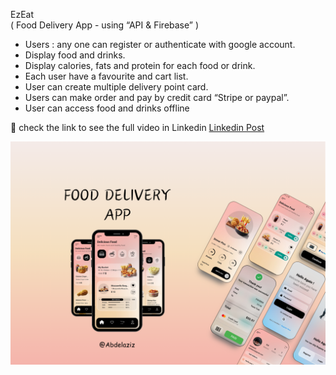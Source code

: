 EzEat  
( Food Delivery App - using “API & Firebase” )
- Users : any one can register or authenticate with google account.
- Display food and drinks.
- Display calories, fats and protein for each food or drink.
- Each user have a favourite and cart list.
- User can create multiple delivery point card.
- Users can make order and pay by credit card “Stripe or paypal”.
- User can access food and drinks offline

🔗 check the link to see the full video in Linkedin 
[Linkedin Post]([URL](https://www.linkedin.com/posts/abdelaziz-elsayed-aab278252_flutter-flutterdev-mobiledevelopment-activity-7240379832872660993-yXhm?utm_source=share&utm_medium=member_desktop))


![poster](./readme/image.png)
